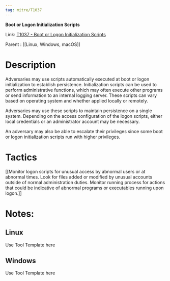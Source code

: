 ```yaml
---
tag: mitre/T1037
---
```


**Boot or Logon Initialization Scripts**

Link: [T1037 - Boot or Logon Initialization Scripts](https://attack.mitre.org/techniques/T1037)

Parent : [[Linux, Windows, macOS]]


# Description

Adversaries may use scripts automatically executed at boot or logon initialization to establish persistence. Initialization scripts can be used to perform administrative functions, which may often execute other programs or send information to an internal logging server. These scripts can vary based on operating system and whether applied locally or remotely.  

Adversaries may use these scripts to maintain persistence on a single system. Depending on the access configuration of the logon scripts, either local credentials or an administrator account may be necessary. 

An adversary may also be able to escalate their privileges since some boot or logon initialization scripts run with higher privileges.

# Tactics


[[Monitor logon scripts for unusual access by abnormal users or at abnormal times. Look for files added or modified by unusual accounts outside of normal administration duties. Monitor running process for actions that could be indicative of abnormal programs or executables running upon logon.]]


# Notes:

## Linux

Use Tool Template here

## Windows

Use Tool Template here